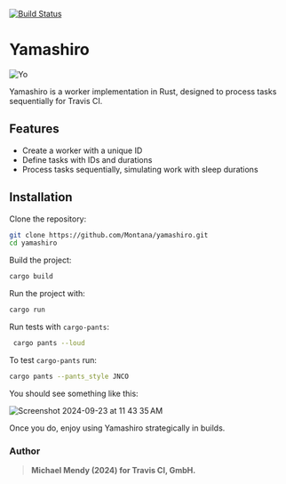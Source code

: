 [![Build Status](https://app.travis-ci.com/Montana/yamashiro.svg?token=U865GtC2ptqX3Ezf3Fzb&branch=master)](https://app.travis-ci.com/Montana/yamashiro)

# Yamashiro 

![Yo](https://github.com/user-attachments/assets/310eb46d-c158-4f06-92f0-04f030bd0af3)

Yamashiro is a worker implementation in Rust, designed to process tasks sequentially for Travis CI.

## Features

- Create a worker with a unique ID
- Define tasks with IDs and durations
- Process tasks sequentially, simulating work with sleep durations

## Installation

Clone the repository:
```bash
git clone https://github.com/Montana/yamashiro.git
cd yamashiro
```

Build the project:
```bash
cargo build
```

Run the project with:
```bash
cargo run
```

Run tests with `cargo-pants`: 

```bash
 cargo pants --loud
```
To test `cargo-pants` run: 

```bash
cargo pants --pants_style JNCO
```
You should see something like this:

![Screenshot 2024-09-23 at 11 43 35 AM](https://github.com/user-attachments/assets/c1b33d1d-c339-4d1f-ad0f-ecac029b9e3a)

Once you do, enjoy using Yamashiro strategically in builds. 

### Author

>**Michael Mendy (2024) for Travis CI, GmbH.** 
